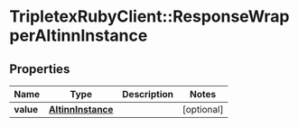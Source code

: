 # TripletexRubyClient::ResponseWrapperAltinnInstance

## Properties
Name | Type | Description | Notes
------------ | ------------- | ------------- | -------------
**value** | [**AltinnInstance**](AltinnInstance.md) |  | [optional] 


